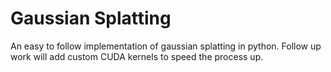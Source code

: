 # Gaussian Splatting

An easy to follow implementation of gaussian splatting in python. Follow up work will add custom CUDA kernels to speed the process up.
